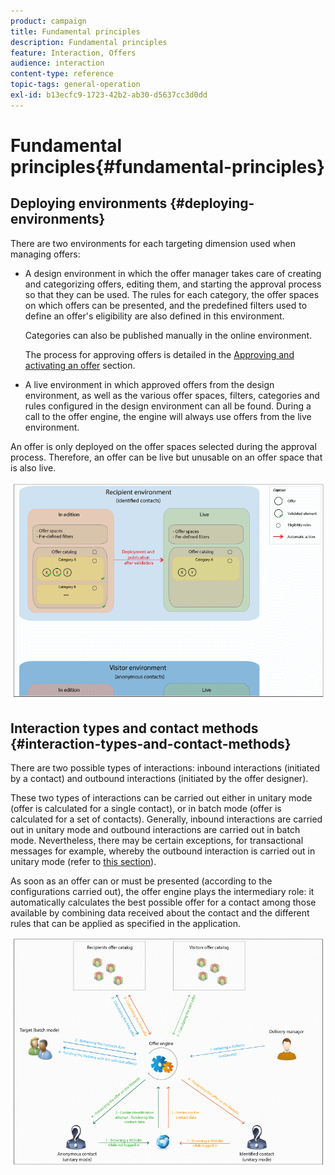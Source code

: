 ```yaml
---
product: campaign
title: Fundamental principles
description: Fundamental principles
feature: Interaction, Offers
audience: interaction
content-type: reference
topic-tags: general-operation
exl-id: b13ecfc9-1723-42b2-ab30-d5637cc3d0dd
---
```

# Fundamental principles{#fundamental-principles}



## Deploying environments {#deploying-environments}

There are two environments for each targeting dimension used when managing offers:

* A design environment in which the offer manager takes care of creating and categorizing offers, editing them, and starting the approval process so that they can be used. The rules for each category, the offer spaces on which offers can be presented, and the predefined filters used to define an offer's eligibility are also defined in this environment.

  Categories can also be published manually in the online environment.

  The process for approving offers is detailed in the [Approving and activating an offer](../../interaction/using/approving-and-activating-an-offer.md) section.

* A live environment in which approved offers from the design environment, as well as the various offer spaces, filters, categories and rules configured in the design environment can all be found. During a call to the offer engine, the engine will always use offers from the live environment.

An offer is only deployed on the offer spaces selected during the approval process. Therefore, an offer can be live but unusable on an offer space that is also live.

![](assets/architecture_interaction1.png)

## Interaction types and contact methods {#interaction-types-and-contact-methods}

There are two possible types of interactions: inbound interactions (initiated by a contact) and outbound interactions (initiated by the offer designer).

These two types of interactions can be carried out either in unitary mode (offer is calculated for a single contact), or in batch mode (offer is calculated for a set of contacts). Generally, inbound interactions are carried out in unitary mode and outbound interactions are carried out in batch mode. Nevertheless, there may be certain exceptions, for transactional messages for example, whereby the outbound interaction is carried out in unitary mode (refer to [this section](../../message-center/using/about-transactional-messaging.md)).

As soon as an offer can or must be presented (according to the configurations carried out), the offer engine plays the intermediary role: it automatically calculates the best possible offer for a contact among those available by combining data received about the contact and the different rules that can be applied as specified in the application.

![](assets/architecture_interaction2.png)
